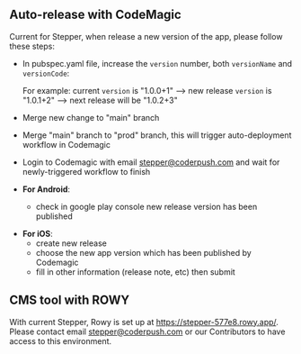 ## **Auto-release with CodeMagic**

Current for Stepper, when release a new version of the app, please follow these steps:

- In pubspec.yaml file, increase the `version` number, both `versionName` and `versionCode`:

  For example: current `version` is "1.0.0+1" --> new release `version` is "1.0.1+2" --> next release will be "1.0.2+3"

- Merge new change to "main" branch

- Merge "main" branch to "prod" branch, this will trigger auto-deployment workflow in Codemagic

- Login to Codemagic with email stepper@coderpush.com and wait for newly-triggered workflow to finish

- **For Android**:
  + check in google play console new release version has been published

+ **For iOS**:
  + create new release
  + choose the new app version which has been published by Codemagic
  + fill in other information (release note, etc) then submit

## **CMS tool with ROWY**

With current Stepper, Rowy is set up at https://stepper-577e8.rowy.app/. Please contact email stepper@coderpush.com or our Contributors to have access to this environment.